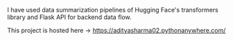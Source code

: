 I have used data summarization pipelines of Hugging Face's transformers library and Flask API for backend data flow. 

This project is hosted here -> https://adityasharma02.pythonanywhere.com/ 
